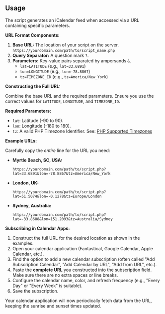 ## Usage

The script generates an iCalendar feed when accessed via a URL containing specific parameters.

**URL Format Components:**

1.  **Base URL:** The location of your script on the server.
    `https://yourdomain.com/path/to/script_name.php`
2.  **Query Separator:** A question mark `?`.
3.  **Parameters:** Key-value pairs separated by ampersands `&`.
    *   `lat=LATITUDE` (e.g., `lat=33.6891`)
    *   `lon=LONGITUDE` (e.g., `lon=-78.8867`)
    *   `tz=TIMEZONE_ID` (e.g., `tz=America/New_York`)

**Constructing the Full URL:**

Combine the base URL and the required parameters. Ensure you use the correct values for `LATITUDE`, `LONGITUDE`, and `TIMEZONE_ID`.

**Required Parameters:**

*   `lat`: Latitude (-90 to 90).
*   `lon`: Longitude (-180 to 180).
*   `tz`: A valid PHP Timezone Identifier. See: [PHP Supported Timezones](https://www.php.net/manual/en/timezones.php)

**Example URLs:**

Carefully copy the *entire* line for the URL you need:

*   **Myrtle Beach, SC, USA:**
    ```
    https://yourdomain.com/path/to/script.php?lat=33.6891&lon=-78.8867&tz=America/New_York
    ```

*   **London, UK:**
    ```
    https://yourdomain.com/path/to/script.php?lat=51.5074&lon=-0.1278&tz=Europe/London
    ```

*   **Sydney, Australia:**
    ```
    https://yourdomain.com/path/to/script.php?lat=-33.8688&lon=151.2093&tz=Australia/Sydney
    ```

**Subscribing in Calendar Apps:**

1.  Construct the full URL for the desired location as shown in the examples.
2.  Open your calendar application (Fantastical, Google Calendar, Apple Calendar, etc.).
3.  Find the option to add a new calendar subscription (often called "Add Subscription Calendar", "Add Calendar by URL", "Add from URL", etc.).
4.  Paste the **complete URL** you constructed into the subscription field. Make sure there are no extra spaces or line breaks.
5.  Configure the calendar name, color, and refresh frequency (e.g., "Every Day" or "Every Week" is suitable).
6.  Save the subscription.

Your calendar application will now periodically fetch data from the URL, keeping the sunrise and sunset times updated.
